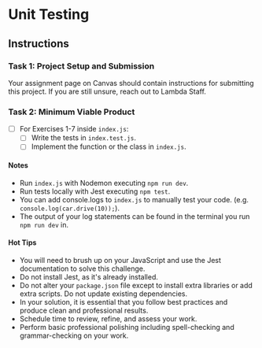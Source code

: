 # Unit Testing

## Instructions

### Task 1: Project Setup and Submission

Your assignment page on Canvas should contain instructions for submitting this project. If you are still unsure, reach out to Lambda Staff.

### Task 2: Minimum Viable Product

- [ ] For Exercises 1-7 inside `index.js`:
  - [ ] Write the tests in `index.test.js`.
  - [ ] Implement the function or the class in `index.js`.

#### Notes

- Run `index.js` with Nodemon executing `npm run dev`. 
- Run tests locally with Jest executing `npm test`.
- You can add console.logs to `index.js` to manually test your code. (e.g. `console.log(car.drive(10));`).
- The output of your log statements can be found in the terminal you run `npm run dev` in.

#### Hot Tips

- You will need to brush up on your JavaScript and use the Jest documentation to solve this challenge.
- Do not install Jest, as it's already installed.
- Do not alter your `package.json` file except to install extra libraries or add extra scripts. Do not update existing dependencies.
- In your solution, it is essential that you follow best practices and produce clean and professional results.
- Schedule time to review, refine, and assess your work.
- Perform basic professional polishing including spell-checking and grammar-checking on your work.
